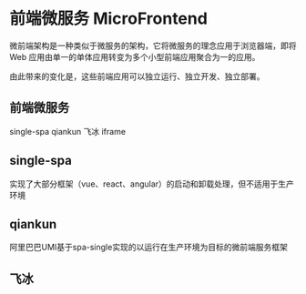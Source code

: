 # 前端微服务 MicroFrontend 
微前端架构是一种类似于微服务的架构，它将微服务的理念应用于浏览器端，即将 Web 应用由单一的单体应用转变为多个小型前端应用聚合为一的应用。

由此带来的变化是，这些前端应用可以独立运行、独立开发、独立部署。

## 前端微服务
single-spa   qiankun   飞冰   iframe

## single-spa
实现了大部分框架（vue、react、angular）的启动和卸载处理，但不适用于生产环境

## qiankun
阿里巴巴UMI基于spa-single实现的以运行在生产环境为目标的微前端服务框架

## 飞冰
